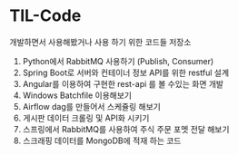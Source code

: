 # TIL-Code

개발하면서 사용해봤거나 사용 하기 위한 코드들 저장소

1. Python에서 RabbitMQ 사용하기 (Publish, Consumer)
2. Spring Boot로 서버와 컨테이너 정보 API를 위한 restful 설계
3. Angular를 이용하여 구현한 rest-api 를 볼 수있는 화면 개발
4. Windows Batchfile 이용해보기
5. Airflow dag를 만들어서 스케쥴링 해보기
6. 게시판 데이터 크롤링 및 API화 시키기
7. 스프링에서 RabbitMQ를 사용하여 주식 주문 포멧 전달 해보기
8. 스크래핑 데이터를 MongoDB에 적재 하는 코드
